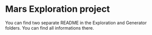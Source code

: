 # Mars Exploration project
You can find two separate README in the Exploration and Generator folders. You can find all informations there.

